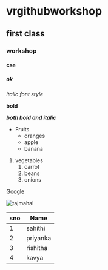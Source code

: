 # vrgithubworkshop
## first class
### workshop
#### cse
##### ok
*italic font style*

**bold**

***both bold and italic***
* Fruits
  * oranges
  * apple
  * banana
1. vegetables
   1. carrot
   2. beans
   3. onions
   
 [Google](https://www.google.com/)
 
 ![tajmahal](https://lp-cms-production.imgix.net/news/2018/01/taj-mahal-visitor-limits.jpg)
 
 sno|Name
 ----|----
 1|sahithi
 2|priyanka
 3|rishitha
 4|kavya
 
